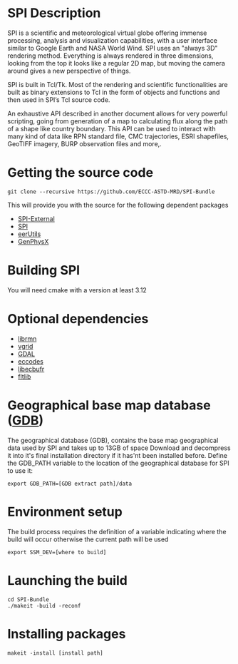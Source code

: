 # SPI Description

SPI is a scientific and meteorological virtual globe offering immense processing, analysis and visualization capabilities, with a user interface similar to Google Earth and NASA World Wind. SPI uses an "always 3D" rendering method. Everything is always rendered in three dimensions, looking from the top it looks like a regular 2D map, but moving the camera around gives a new perspective of things.

SPI is built in Tcl/Tk. Most of the rendering and scientific functionalities are built as binary extensions to Tcl in the form of objects and functions and then used in SPI’s Tcl source code.

An exhaustive API described in another document allows for very powerful scripting, going from generation of a map to calculating flux along the path of a shape like country boundary. This API can be used to interact with many kind of data like RPN standard file, CMC trajectories, ESRI shapefiles, GeoTIFF imagery, BURP observation files and more,.

# Getting the source code
```shell
git clone --recursive https://github.com/ECCC-ASTD-MRD/SPI-Bundle
```
This will provide you with the source for the following dependent packages
* [SPI-External](https://github.com/ECCC-ASTD-MRD/SPI-External)
* [SPI](https://github.com/ECCC-ASTD-MRD/SPI) 
* [eerUtils](https://github.com/ECCC-ASTD-MRD/libeerUtils) 
* [GenPhysX](https://github.com/ECCC-ASTD-MRD/GenPhysX)

# Building SPI
You will need cmake with a version at least 3.12

# Optional dependencies

* [librmn](https://github.com/ECCC-ASTD-MRD/librmn)
* [vgrid](https://github.com/ECCC-ASTD-MRD/vgrid)
* [GDAL](https://gdal.org)
* [eccodes](https://confluence.ecmwf.int/display/ECC)
* [libecbufr](https://github.com/ECCC-MSC/libecbufr)
* [fltlib](https://sourceforge.net/projects/fltlib)


# Geographical base map database ([GDB](https://eer.cmc.ec.gc.ca/software/SPI/DBGeo/DBGeo.tgz))
The geographical database (GDB), contains the base map geographical data used by SPI and takes up to 13GB of space
Download and decompress it into it's final installation directory if it has'nt been installed before.
Define the GDB_PATH variable to the location of the geographical database for SPI to use it:
```shell
export GDB_PATH=[GDB extract path]/data
```

# Environment setup
The build process requires the definition of a variable indicating where the build will occur otherwise the current path will be used
```shell
export SSM_DEV=[where to build]
```

# Launching the build
```shell
cd SPI-Bundle
./makeit -build -reconf
```

# Installing packages
```shell
makeit -install [install path]
```
